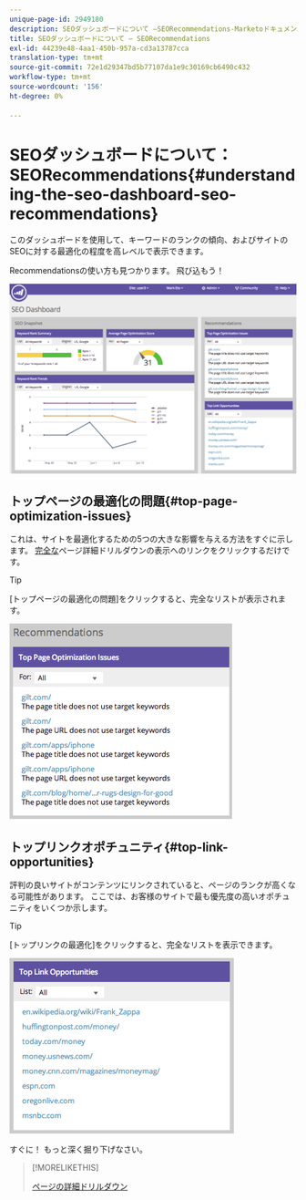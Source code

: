 ```yaml
---
unique-page-id: 2949180
description: SEOダッシュボードについて —SEORecommendations-Marketoドキュメント — 製品ドキュメント
title: SEOダッシュボードについて — SEORecommendations
exl-id: 44239e48-4aa1-450b-957a-cd3a13787cca
translation-type: tm+mt
source-git-commit: 72e1d29347bd5b77107da1e9c30169cb6490c432
workflow-type: tm+mt
source-wordcount: '156'
ht-degree: 0%

---
```


# SEOダッシュボードについて：SEORecommendations{#understanding-the-seo-dashboard-seo-recommendations}

このダッシュボードを使用して、キーワードのランクの傾向、およびサイトのSEOに対する最適化の程度を高レベルで表示できます。

Recommendationsの使い方も見つかります。 飛び込もう！

![](assets/image2014-9-17-21-3a39-3a57.png)

## トップページの最適化の問題{#top-page-optimization-issues}

これは、サイトを最適化するための5つの大きな影響を与える方法をすぐに示します。 [完全な](/help/marketo/product-docs/additional-apps/seo/pages/seo-using-the-page-detail-drill-down.md)ページ詳細ドリルダウンの表示へのリンクをクリックするだけです。

>[!TIP]
>
>[トップページの最適化の問題]をクリックすると、完全なリストが表示されます。

![](assets/image2014-9-17-21-3a40-3a52.png)

## トップリンクオポチュニティ{#top-link-opportunities}

評判の良いサイトがコンテンツにリンクされていると、ページのランクが高くなる可能性があります。 ここでは、お客様のサイトで最も優先度の高いオポチュニティをいくつか示します。

>[!TIP]
>
>[トップリンクの最適化]をクリックすると、完全なリストを表示できます。

![](assets/image2014-9-17-21-3a41-3a17.png)

すぐに！ もっと深く掘り下げなさい。

>[!MORELIKETHIS]
>
>[ページの詳細ドリルダウン](../../../../product-docs/additional-apps/seo/pages/seo-using-the-page-detail-drill-down.md)
